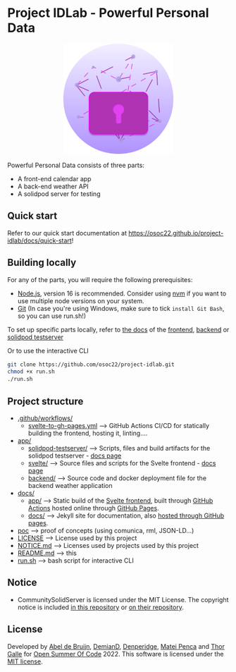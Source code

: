 # Project IDLab - Powerful Personal Data

<div align="center">
  <img src="./docs/assets/powerful-personal-data-crest.svg" width="250px" />
</div>

Powerful Personal Data consists of three parts:
- A front-end calendar app
- A back-end weather API
- A solidpod server for testing

## Quick start
Refer to our quick start documentation at https://osoc22.github.io/project-idlab/docs/quick-start!

## Building locally

For any of the parts, you will require the following prerequisites:
- [Node.js](https://nodejs.org/en/), version 16 is recommended. Consider using [nvm](https://github.com/nvm-sh/nvm) if you want to use multiple node versions on your system.
- [Git](https://git-scm.com/downloads) (In case you're using Windows, make sure to tick `install Git Bash`, so you can use run.sh!)

To set up specific parts locally, refer to [the docs](https://osoc22.github.io/project-idlab/docs/) of the [frontend](https://osoc22.github.io/project-idlab/docs/svelte/), [backend](https://osoc22.github.io/project-idlab/docs/backend/) or [solidpod testserver](https://osoc22.github.io/project-idlab/docs/solidpod-testserver/) 

Or to use the interactive CLI
```bash
git clone https://github.com/osoc22/project-idlab.git
chmod +x run.sh
./run.sh
```

## Project structure
- [.github/workflows/](.github/workflows/)
  - [svelte-to-gh-pages.yml](.github/workflows/svelte-to-gh-pages.yml) --> GitHub Actions CI/CD for statically building the frontend, hosting it, linting.... 
- [app/](app/)
  - [solidpod-testserver/](app/solidpod-testserver/) --> Scripts, files and build artifacts for the solidpod testserver - [docs page](https://osoc22.github.io/project-idlab/docs/solidpod-testserver/)
  - [svelte/](app/svelte/) --> Source files and scripts for the Svelte frontend - [docs page](https://osoc22.github.io/project-idlab/docs/svelte/)
  - [backend/](app/backend) --> Source code and docker deployment file for the backend weather application
- [docs/](docs/)
  - [app/](docs/app/) --> Static build of the [Svelte frontend](app/svelte/), built through [GitHub Actions](.github/workflows/svelte-to-gh-pages.yml) hosted online through [GitHub Pages](https://osoc22.github.io/project-idlab/app/).
  - [docs/](docs/docs/) --> Jekyll site for documentation, also [hosted through GitHub pages](https://osoc22.github.io/project-idlab/docs/).
- [poc](poc/) --> proof of concepts (using comunica, rml, JSON-LD...)
- [LICENSE](LICENSE) --> License used by this project
- [NOTICE.md](NOTICE) --> Licenses used by projects used by this project
- [README.md](README.md) --> this
- [run.sh](run.sh) --> bash script for interactive CLI


## Notice
- CommunitySolidServer is licensed under the MIT License. The copyright notice is included [in this repository](NOTICE.md#CommunitySolidServer) or [on their repository](https://github.com/CommunitySolidServer/CommunitySolidServer/blob/main/LICENSE.md).

## License
Developed by [Abel de Bruijn](https://github.com/yustarandomname), [DemianD](https://github.com/demiand), [Denperidge](https://github.com/Denperidge), [Matei Penca](https://github.com/Matei9721) and [Thor Galle](https://github.com/th0rgall) for [Open Summer Of Code](https://osoc.be/) 2022.
This software is licensed under the [MIT license](LICENSE).
